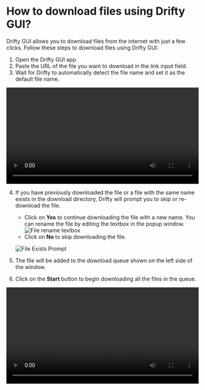 # How to download files using Drifty GUI?

Drifty GUI allows you to download files from the internet with just a few clicks. Follow these steps to download files using Drifty GUI:

1. Open the Drifty GUI app.
2. Paste the URL of the file you want to download in the link input field.
3. Wait for Drifty to automatically detect the file name and set it as the default file name.

<video controls width="100%">
  <source src="https://github.com/user-attachments/assets/2cafaf6b-3598-451a-bcc1-b1159364c548" type="video/mp4" alt="Demo Video">
  Your browser does not support the video tag. Click here to <a href="https://github.com/user-attachments/assets/2cafaf6b-3598-451a-bcc1-b1159364c548">view</a>
</video>

4. If you have previously downloaded the file or a file with the same name exists in the download directory, Drifty will prompt you to skip or re-download the file.

   - Click on **Yes** to continue downloading the file with a new name. You can rename the file by editing the textbox in the popup window.
     ![File rename textbox](https://github.com/user-attachments/assets/8aa593bb-e683-4eb4-aac6-bac7f9f355e2)
   - Click on **No** to skip downloading the file.

   ![File Exists Prompt](https://github.com/user-attachments/assets/aa5fe423-63d6-4266-8eff-32b2c360dc18)

5. The file will be added to the download queue shown on the left side of the window.
6. Click on the **Start** button to begin downloading all the files in the queue.

<video controls width="100%">
  <source src="https://github.com/user-attachments/assets/48349e1a-f741-4f17-977d-91a1d6876b2a" type="video/mp4" alt="Demo Video">
  Your browser does not support the video tag. Click here to <a href="https://github.com/user-attachments/assets/48349e1a-f741-4f17-977d-91a1d6876b2a">view</a>
</video>
